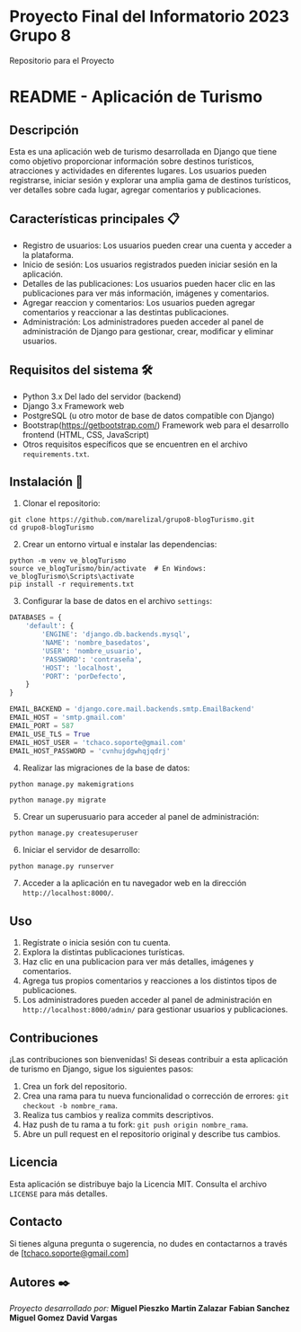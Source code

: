 # Proyecto Final del Informatorio 2023 Grupo 8
Repositorio para el Proyecto

# README - Aplicación de Turismo

## Descripción 
Esta es una aplicación web de turismo desarrollada en Django que tiene como objetivo proporcionar información sobre destinos turísticos, atracciones y actividades en diferentes lugares. Los usuarios pueden registrarse, iniciar sesión y explorar una amplia gama de destinos turísticos, ver detalles sobre cada lugar, agregar comentarios y publicaciones.

## Características principales 📋
- Registro de usuarios: Los usuarios pueden crear una cuenta y acceder a la plataforma.
- Inicio de sesión: Los usuarios registrados pueden iniciar sesión en la aplicación.
- Detalles de las publicaciones: Los usuarios pueden hacer clic en las publicaciones para ver más información, imágenes y comentarios.
- Agregar reaccion y comentarios: Los usuarios pueden agregar comentarios y reaccionar a las destintas publicaciones.
- Administración: Los administradores pueden acceder al panel de administración de Django para gestionar, crear, modificar y eliminar usuarios.

## Requisitos del sistema 🛠️
- Python 3.x  Del lado del servidor (backend)
- Django 3.x  Framework web
- PostgreSQL (u otro motor de base de datos compatible con Django)
- Bootstrap(https://getbootstrap.com/) Framework web para el desarrollo frontend (HTML, CSS, JavaScript)
- Otros requisitos específicos que se encuentren en el archivo `requirements.txt`.


## Instalación 🔧
1. Clonar el repositorio:

```
git clone https://github.com/marelizal/grupo8-blogTurismo.git
cd grupo8-blogTurismo
```

2. Crear un entorno virtual e instalar las dependencias:

```
python -m venv ve_blogTurismo
source ve_blogTurismo/bin/activate  # En Windows: ve_blogTurismo\Scripts\activate
pip install -r requirements.txt
```

3. Configurar la base de datos en el archivo `settings`:

```python
DATABASES = {
    'default': {
        'ENGINE': 'django.db.backends.mysql',
        'NAME': 'nombre_basedatos',
        'USER': 'nombre_usuario',
        'PASSWORD': 'contraseña',
        'HOST': 'localhost',
        'PORT': 'porDefecto',
    }
}

EMAIL_BACKEND = 'django.core.mail.backends.smtp.EmailBackend'
EMAIL_HOST = 'smtp.gmail.com'
EMAIL_PORT = 587
EMAIL_USE_TLS = True
EMAIL_HOST_USER = 'tchaco.soporte@gmail.com'
EMAIL_HOST_PASSWORD = 'cvnhujdgwhqjqdrj'
```

4. Realizar las migraciones de la base de datos:

```
python manage.py makemigrations

python manage.py migrate
```

5. Crear un superusuario para acceder al panel de administración:

```
python manage.py createsuperuser
```

6. Iniciar el servidor de desarrollo:

```
python manage.py runserver
```

7. Acceder a la aplicación en tu navegador web en la dirección `http://localhost:8000/`.

## Uso
1. Regístrate o inicia sesión con tu cuenta.
2. Explora la distintas publicaciones turísticas.
3. Haz clic en una publicacion para ver más detalles, imágenes y comentarios.
4. Agrega tus propios comentarios y reacciones a los distintos tipos de publicaciones.
5. Los administradores pueden acceder al panel de administración en `http://localhost:8000/admin/` para gestionar usuarios y publicaciones.

## Contribuciones
¡Las contribuciones son bienvenidas! Si deseas contribuir a esta aplicación de turismo en Django, sigue los siguientes pasos:

1. Crea un fork del repositorio.
2. Crea una rama para tu nueva funcionalidad o corrección de errores: `git checkout -b nombre_rama`.
3. Realiza tus cambios y realiza commits descriptivos.
4. Haz push de tu rama a tu fork: `git push origin nombre_rama`.
5. Abre un pull request en el repositorio original y describe tus cambios.

## Licencia
Esta aplicación se distribuye bajo la Licencia MIT. Consulta el archivo `LICENSE` para más detalles.

## Contacto
Si tienes alguna pregunta o sugerencia, no dudes en contactarnos a través de [tchaco.soporte@gmail.com]

## Autores ✒️

_Proyecto desarrollado por:_ 
**Miguel Pieszko**
**Martin Zalazar**
**Fabian Sanchez**
**Miguel Gomez**
**David Vargas**


